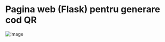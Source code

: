 # Pagina web (Flask) pentru generare cod QR

![image](https://github.com/user-attachments/assets/e0a97c62-5ced-40c3-a4c9-0bc8a3caf19e)
